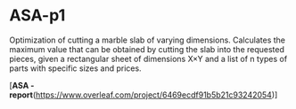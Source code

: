 # ASA-p1

Optimization of cutting a marble slab of varying dimensions. Calculates the maximum value that can be obtained by cutting the slab into the requested pieces, given a rectangular sheet of dimensions
X×Y and a list of n types of parts with specific sizes and prices.

[**ASA - report**(https://www.overleaf.com/project/6469ecdf91b5b21c93242054)]
